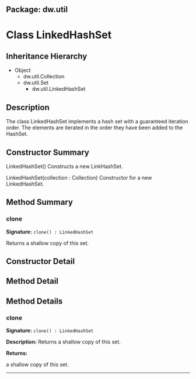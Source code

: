 ## Package: dw.util

# Class LinkedHashSet

## Inheritance Hierarchy

- Object
  - dw.util.Collection
  - dw.util.Set
    - dw.util.LinkedHashSet

## Description

The class LinkedHashSet implements a hash set with a guaranteed iteration order. The elements are iterated in the order they have been added to the HashSet.

## Constructor Summary

LinkedHashSet() Constructs a new LinkHashSet.

LinkedHashSet(collection : Collection) Constructor for a new LinkedHashSet.

## Method Summary

### clone

**Signature:** `clone() : LinkedHashSet`

Returns a shallow copy of this set.

## Constructor Detail

## Method Detail

## Method Details

### clone

**Signature:** `clone() : LinkedHashSet`

**Description:** Returns a shallow copy of this set.

**Returns:**

a shallow copy of this set.

---